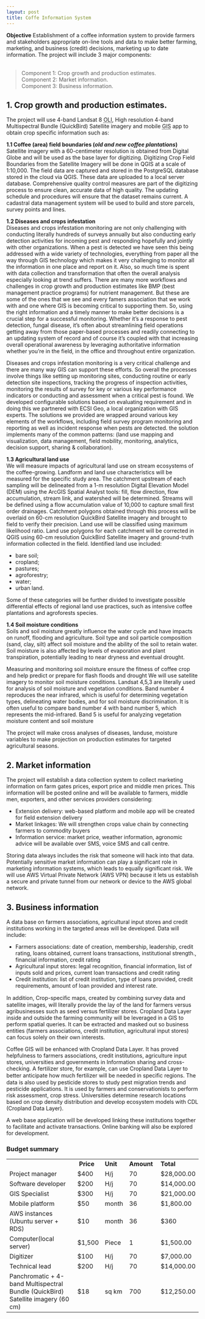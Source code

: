 ```yaml
---
layout: post
title: Coffe Information System
---
```


<div class="message">
<strong>Objective</strong>
Establishment of a coffee information system to provide farmers and stakeholders appropriate on-line tools and data to make better farming, marketing, and business (credit) decisions, marketing up to date information.  The project will include 3 major components: 
</div><br>

> Component 1: Crop growth and production estimates.<br>
> Component 2: Market information.<br>
> Component 3: Business information.<br>

## 1.	Crop growth and production estimates.
The project will use 4-band Landsat 8 <abbr title="Operational Land Imager">OLI</abbr>, High resolution 4-band Multispectral Bundle (QuickBird) Satellite imagery and mobile <abbr title="Geographic Information System">GIS</abbr> app to obtain crop specific information such as:

**1.1 Coffee (area) field boundaries (*old and new coffee plantations*)** <br>
Satellite imagery with a 60-centimeter resolution is obtained from Digital Globe and will be used as the base layer for digitizing.  Digitizing Crop Field Boundaries from the Satellite Imagery will be done in QGIS at a scale of 1:10,000.  The field data are captured and stored in the PostgreSQL database stored in the cloud via QGIS.  These data are uploaded to a local server database.  Comprehensive quality control measures are part of the digitizing process to ensure clean, accurate data of high quality.  The updating schedule and procedures will ensure that the dataset remains current.  A cadastral data management system will be used to build and store parcels, survey points and lines.

**1.2 Diseases and crops infestation**<br>
Diseases and crops infestation monitoring are not only challenging with conducting literally hundreds of surveys annually but also conducting early detection activities for incoming pest and responding hopefully and jointly with other organizations. When a pest is detected we have seen this being addressed with a wide variety of technologies, everything from paper all the way through GIS technology which makes it very challenging to monitor all the information in one place and report on it.  Also, so much time is spent with data collection and transformation that often the overall analysis especially looking at trend suffers.  There are many more workflows and challenges in crop growth and production estimates like BMP (best management practice programs) for nutrient management.  But these are some of the ones that we see and every famers association that we work with and one where GIS is becoming critical to supporting them.  So, using the right information and a timely manner to make better decisions is a crucial step for a successful monitoring.  Whether it’s a response to pest detection, fungal disease, it’s often about streamlining field operations getting away from those paper-based processes and readily connecting to an updating system of record and of course it’s coupled with that increasing overall operational awareness by leveraging authoritative information whether you’re in the field, in the office and throughout entire organization.

Diseases and crops infestation monitoring is a very critical challenge and there are many way GIS can support these efforts.  So overall the processes involve things like setting up monitoring sites, conducting routine or early detection site inspections, tracking the progress of inspection activities, monitoring the results of survey for key or various key performance indicators or conducting and assessment when a critical pest is found.  We developed configurable solutions based on evaluating requirement and in doing this we partnered with ECSI Geo, a local organization with GIS experts.  The solutions we provided are wrapped around various key elements of the workflows, including field survey program monitoring and reporting as well as incident response when pests are detected. the solution implements many of the common patterns: (land use mapping and visualization, data management, field mobility, monitoring, analytics, decision support, sharing & collaboration).

**1.3 Agricultural land use**<br>
We will measure impacts of agricultural land use on stream ecosystems of the coffee-growing. Landform and land use characteristics will be measured for the specific study area. The catchment upstream of each sampling will be delineated from a 1-m resolution Digital Elevation Model (DEM) using the ArcGIS Spatial Analyst tools: fill, flow direction, flow accumulation, stream link, and watershed will be determined.  Streams will be defined using a flow accumulation value of 10,000 to capture small first order drainages. Catchment polygons obtained through this process will be overlaid on 60-cm resolution QuickBird Satellite imagery and brought to field to verify their precision. Land use will be classified using maximum likelihood ratio. Land use polygons for each catchment will be corrected in QGIS using 60-cm resolution QuickBird Satellite imagery and ground-truth information collected in the field. Identified land use included: 
*	bare soil; 
*	cropland;
*	pastures;
*	agroforestry;
*	water;
*	urban land.

Some of these categories will be further divided to investigate possible differential effects of regional land use practices, such as intensive coffee plantations and agroforests species. 

**1.4 Soil moisture conditions**<br>
Soils and soil moisture greatly influence the water cycle and have impacts on runoff, flooding and agriculture. Soil type and soil particle composition (sand, clay, silt) affect soil moisture and the ability of the soil to retain water. Soil moisture is also affected by levels of evaporation and plant transpiration, potentially leading to near dryness and eventual drought.

Measuring and monitoring soil moisture ensure the fitness of coffee crop and help predict or prepare for flash floods and drought 
We will use satellite imagery to monitor soil moisture conditions.  Landsat 4,5,3 are literally used for analysis of soil moisture and vegetation conditions.  Band number 4 reproduces the near infrared, which is useful for determining vegetation types, delineating water bodies, and for soil moisture discrimination. It is often useful to compare band number 4 with band number 5, which represents the mid-infrared.  Band 5 is useful for analyzing vegetation moisture content and soil moisture

The project will make cross analyses of diseases, landuse, moisture variables to make projection on production estimates for targeted agricultural seasons.
 
## 2. Market information 
The project will establish a data collection system to collect marketing information on farm gates prices, export price and middle men prices. This information will be posted online and will be available to farmers, middle men, exporters, and other services providers considering:
*	Extension delivery: web-based platform and mobile app will be created for field extension delivery
*	Market linkages: We will strengthen crops value chain by connecting farmers to commodity buyers
* Information service: market price, weather information, agronomic advice will be available over SMS, voice SMS and call centre.

Storing data always includes the risk that someone will hack into that data. Potentially sensitive market information can play a significant role in marketing information systems, which leads to equally significant risk.  We will use AWS Virtual Private Network (AWS VPN) because it lets us establish a secure and private tunnel from our network or device to the AWS global network. 

## 3.	Business information 
A data base on farmers associations, agricultural input stores and credit institutions working in the targeted areas will be developed.  Data will include: 
* Farmers associations: date of creation, membership, leadership, credit rating, loans obtained, current loans transactions, institutional strength., financial information, credit rating 
* Agricultural input stores:  legal recognition, financial information, list of inputs sold and prices, current loan transactions and credit rating    
* Credit institution:  list of credit institution, type of loans provided, credit requirements, amount of loan provided and interest rate. 

In addition, Crop-speciﬁc maps, created by combining survey data and satellite images, will literally provide the lay of the land for farmers versus agribusinesses such as seed versus fertilizer stores.
Cropland Data Layer inside and outside the farming community will be leveraged in a GIS to perform spatial queries.  It can be extracted and masked out so business entities (farmers associations, credit institution, agricultural input stores) can focus solely on their own interests.

Coffee GIS will be enhanced with Cropland Data Layer.  It has proved helpfulness to farmers associations, credit institutions, agriculture input stores, universities and governments in Information sharing and cross-checking.  A fertilizer store, for example, can use Cropland Data Layer to better anticipate how much fertilizer will be needed in speciﬁc regions. The data is also used by pesticide stores to study pest migration trends and pesticide applications. It is used by farmers and conservationists to perform risk assessment, crop stress. Universities determine research locations based on crop density distribution and develop ecosystem models with CDL (Cropland Data Layer).

A web base application will be developed linking these institutions together to facilitate and activate transactions.  Online banking will also be explored for development.

### Budget summary 
<table>
<tbody>
<tr>
<td>&nbsp;</td>
<td><strong>&nbsp;Price</strong></td>
<td><strong>Unit&nbsp;</strong></td>
<td><strong>Amount&nbsp;</strong></td>
<td><strong>Total&nbsp;</strong></td>
</tr>
<tr>
<td>Project manager</td>
<td>$400</td>
<td>H/j</td>
<td>70</td>
<td>$28,000.00</td>
</tr>
<tr>
<td>Software developer</td>
<td>$200</td>
<td>H/j</td>
<td>70</td>
<td>$14,000.00</td>
</tr>
<tr>
<td>GIS Specialist</td>
<td>$300</td>
<td>H/j</td>
<td>70</td>
<td>$21,000.00</td>
</tr>
<tr>
<td>Mobile platform</td>
<td>$50</td>
<td>month</td>
<td>36</td>
<td>$1,800.00</td>
</tr>
<tr>
<td>AWS instances (Ubuntu server + RDS)</td>
<td>$10</td>
<td>month</td>
<td>36</td>
<td>$360</td>
</tr>
<tr>
<td>Computer(local server)</td>
<td>$1,500</td>
<td>Piece</td>
<td>1</td>
<td>$1,500.00</td>
</tr>
<tr>
<td>Digitizer</td>
<td>$100</td>
<td>H/j</td>
<td>70</td>
<td>$7,000.00</td>
</tr>
<tr>
<td>Technical lead</td>
<td>$200</td>
<td>H/j</td>
<td>70</td>
<td>$14,000.00</td>
</tr>
<tr>
<td>Panchromatic + 4-band Multispectral Bundle (QuickBird) Satellite imagery (60 cm)</td>
<td>$18</td>
<td>sq km</td>
<td>700</td>
<td>$12,250.00</td>
</tr>
</tbody>
</table>

